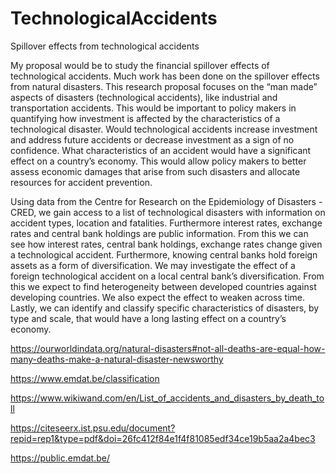 # TechnologicalAccidents
Spillover effects from technological accidents

My proposal would be to study the financial spillover effects of technological accidents. Much work has been done on
the spillover effects from natural disasters. This research proposal focuses on the “man made” aspects of disasters
(technological accidents), like industrial and transportation accidents. This would be important to policy makers in
quantifying how investment is affected by the characteristics of a technological disaster. Would technological accidents
increase investment and address future accidents or decrease investment as a sign of no confidence. What characteristics
of an accident would have a significant effect on a country’s economy. This would allow policy makers to better assess
economic damages that arise from such disasters and allocate resources for accident prevention.

Using data from the Centre for Research on the Epidemiology of Disasters - CRED, we gain access to a list of
technological disasters with information on accident types, location and fatalities. Furthermore interest rates, exchange
rates and central bank holdings are public information. From this we can see how interest rates, central bank holdings,
exchange rates change given a technological accident. Furthermore, knowing central banks hold foreign assets as a form
of diversification. We may investigate the effect of a foreign technological accident on a local central bank’s
diversification. From this we expect to find heterogeneity between developed countries against developing countries. We
also expect the effect to weaken across time. Lastly, we can identify and classify specific characteristics of disasters, by
type and scale, that would have a long lasting effect on a country’s economy.

https://ourworldindata.org/natural-disasters#not-all-deaths-are-equal-how-many-deaths-make-a-natural-disaster-newsworthy

https://www.emdat.be/classification

https://www.wikiwand.com/en/List_of_accidents_and_disasters_by_death_toll

https://citeseerx.ist.psu.edu/document?repid=rep1&type=pdf&doi=26fc412f84e1f4f81085edf34ce19b5aa2a4bec3

https://public.emdat.be/
